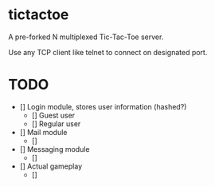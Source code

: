 # tictactoe
A pre-forked N multiplexed Tic-Tac-Toe server.

Use any TCP client like telnet to connect on designated port.

# TODO

- [] Login module, stores user information (hashed?)
  - [] Guest user
  - [] Regular user
- [] Mail module
  - []
- [] Messaging module
  - []
- [] Actual gameplay
  - []
